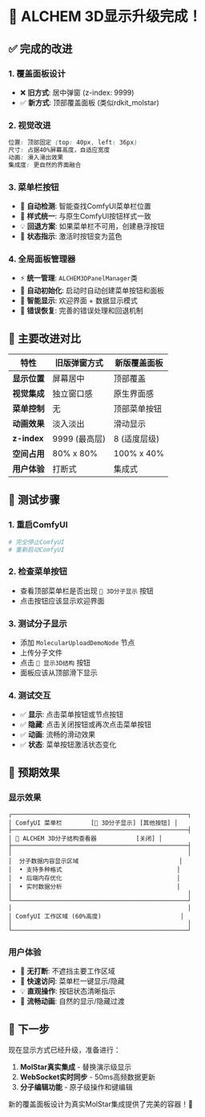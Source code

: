 # 🎉 ALCHEM 3D显示升级完成！

## ✅ 完成的改进

### 1. **覆盖面板设计**
- ❌ **旧方式**: 居中弹窗 (z-index: 9999)
- ✅ **新方式**: 顶部覆盖面板 (类似rdkit_molstar)

### 2. **视觉改进**
```css
位置: 顶部固定 (top: 40px, left: 36px)
尺寸: 占据40%屏幕高度，自适应宽度
动画: 滑入滑出效果
集成度: 更自然的界面融合
```

### 3. **菜单栏按钮**
- 🎯 **自动检测**: 智能查找ComfyUI菜单栏位置
- 🎨 **样式统一**: 与原生ComfyUI按钮样式一致
- 💡 **回退方案**: 如果菜单栏不可用，创建悬浮按钮
- 🔄 **状态指示**: 激活时按钮变为蓝色

### 4. **全局面板管理器**
- ⚡ **统一管理**: `ALCHEM3DPanelManager`类
- 🚀 **自动初始化**: 启动时自动创建菜单按钮和面板
- 🎯 **智能显示**: 欢迎界面 + 数据显示模式
- 🔧 **错误恢复**: 完善的错误处理和回退机制

## 🔧 主要改进对比

| 特性 | 旧版弹窗方式 | 新版覆盖面板 |
|------|-------------|-------------|
| **显示位置** | 屏幕居中 | 顶部覆盖 |
| **视觉集成** | 独立窗口感 | 原生界面感 |
| **菜单控制** | 无 | 顶部菜单按钮 |
| **动画效果** | 淡入淡出 | 滑动显示 |
| **z-index** | 9999 (最高层) | 8 (适度层级) |
| **空间占用** | 80% x 80% | 100% x 40% |
| **用户体验** | 打断式 | 集成式 |

## 🧪 测试步骤

### 1. **重启ComfyUI**
```bash
# 完全停止ComfyUI
# 重新启动ComfyUI
```

### 2. **检查菜单按钮**
- 查看顶部菜单栏是否出现 `🧪 3D分子显示` 按钮
- 点击按钮应该显示欢迎界面

### 3. **测试分子显示**
- 添加 `MolecularUploadDemoNode` 节点
- 上传分子文件
- 点击 `🧪 显示3D结构` 按钮
- 面板应该从顶部滑下显示

### 4. **测试交互**
- ✅ **显示**: 点击菜单按钮或节点按钮
- ✅ **隐藏**: 点击关闭按钮或再次点击菜单按钮
- ✅ **动画**: 流畅的滑动效果
- ✅ **状态**: 菜单按钮激活状态变化

## 🎯 预期效果

### 显示效果
```
┌─────────────────────────────────────────────────┐
│ ComfyUI 菜单栏        [🧪 3D分子显示] [其他按钮] │
├─────────────────────────────────────────────────┤
│ 🧪 ALCHEM 3D分子结构查看器           [关闭] │
├─────────────────────────────────────────────────┤
│                                                 │
│  分子数据内容显示区域                            │
│  • 支持多种格式                                │
│  • 后端内存优化                                │
│  • 实时数据分析                                │
│                                                 │
└─────────────────────────────────────────────────┘
│                                                 │
│ ComfyUI 工作区域 (60%高度)                      │
│                                                 │
└─────────────────────────────────────────────────┘
```

### 用户体验
- 🎯 **无打断**: 不遮挡主要工作区域
- 🚀 **快速访问**: 菜单栏一键显示/隐藏
- 💡 **直观操作**: 按钮状态清晰指示
- 🔄 **流畅动画**: 自然的显示/隐藏过渡

## 🚀 下一步

现在显示方式已经升级，准备进行：
1. **MolStar真实集成** - 替换演示级显示
2. **WebSocket实时同步** - 50ms高频数据更新
3. **分子编辑功能** - 原子级操作和键编辑

新的覆盖面板设计为真实MolStar集成提供了完美的容器！🎉